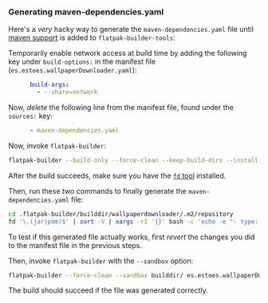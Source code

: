 ### Generating maven-dependencies.yaml

Here's a *very* hacky way to generate the `maven-dependencies.yaml` file until [maven support](https://github.com/flatpak/flatpak-builder-tools/pull/253) is added to `flatpak-builder-tools`:

Temporarily enable network access at build time by adding the following key under `build-options:` in the manifest file (`es.estoes.wallpaperDownloader.yaml`):

```yaml
      build-args:
        - --share=network
```

Now, *delete* the following line from the manifest file, found under the `sources:` key:

```yaml
      - maven-dependencies.yaml
```

Now, invoke `flatpak-builder`:

```bash
flatpak-builder --build-only --force-clean --keep-build-dirs --install-deps-from=flathub builddir/ es.estoes.wallpaperDownloader.yaml
```

After the build succeeds, make sure you have the [`fd` tool](https://github.com/sharkdp/fd) installed.

Then, run these two commands to finally generate the `maven-dependencies.yaml` file:

```bash
cd .flatpak-builder/builddir/wallpaperdownloader/.m2/repository
fd '\.(jar|pom)$' | sort -V | xargs -rI '{}' bash -c 'echo -e "- type: file\n  dest: .m2/repository/$(dirname {})\n  url: https://repo.maven.apache.org/maven2/{}\n  sha256: $(sha256sum {} | cut -c 1-64)"' > ../../../../../maven-dependencies.yaml
```

To test if this generated file actually works, first *revert* the changes you did to the manifest file in the previous steps.

Then, invoke `flatpak-builder` with the `--sandbox` option:

```bash
flatpak-builder --force-clean --sandbox builddir/ es.estoes.wallpaperDownloader.yaml
```

The build should succeed if the file was generated correctly.
